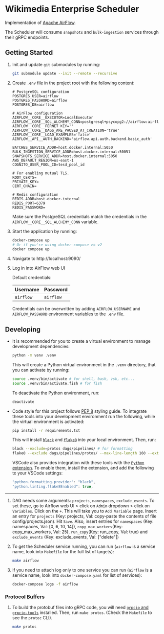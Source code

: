 # Wikimedia Enterprise Scheduler

Implementation of [Apache AirFlow](https://airflow.apache.org/).

The Scheduler will consume `snapshots` and `bulk-ingestion` services through their gRPC endpoints.

## Getting Started

1. Init and update `git` submodules by running:

   ```bash
   git submodule update --init --remote --recursive
   ```

1. Create `.env` file in the project root with the following content:

   ```shell
   # PostgreSQL configuration
   POSTGRES_USER=airflow
   POSTGRES_PASSWORD=airflow
   POSTGRES_DB=airflow

   # AirFlow configuration
   AIRFLOW__CORE__EXECUTOR=LocalExecutor
   AIRFLOW__CORE__SQL_ALCHEMY_CONN=postgresql+psycopg2://airflow:airflow@postgres/airflow
   AIRFLOW__CORE__FERNET_KEY=''
   AIRFLOW__CORE__DAGS_ARE_PAUSED_AT_CREATION='true'
   AIRFLOW__CORE__LOAD_EXAMPLES='false'
   AIRFLOW__API__AUTH_BACKEND='airflow.api.auth.backend.basic_auth'

   BATCHES_SERVICE_ADDR=host.docker.internal:5050
   BULK_INGESTION_SERVICE_ADDR=host.docker.internal:50051
   SNAPSHOTS_SERVICE_ADDR=host.docker.internal:5050
   AWS_DEFAULT_REGION=us-east-1
   COGNITO_USER_POOL_ID=tesd_pool_id   
   
   # For enabling mutual TLS.
   ROOT_CERTS=
   PRIVATE_KEY=
   CERT_CHAIN=

   # Redis configuration
   REDIS_ADDR=host.docker.internal
   REDIS_PORT=6379
   REDIS_PASSWORD=
   ```

   Make sure the PostgreSQL credentials match the credentials in the `AIRFLOW__CORE__SQL_ALCHEMY_CONN` variable.

1. Start the application by running:

   ```bash
   docker-compose up
   # Or if you're using docker-compose >= v2
   docker compose up
   ```

1. Navigate to http://localhost:9090/

1. Log in into AirFlow web UI

   Default credentials:

   | Username  | Password  |
   | --------- | --------- |
   | `airflow` | `airflow` |

   Credentials can be overwritten by adding `AIRFLOW_USERNAME` and `AIRFLOW_PASSWORD` environment variables to the `.env` file.

## Developing

- It is recommended for you to create a virtual environment to manage development dependencies:

   ```bash
   python -m venv .venv
   ```

   This will create a Python virtual environment in the `.venv` directory, that you can activate by running:

   ```bash
   source .venv/bin/activate # for shell, bash, zsh, etc...
   source .venv/bin/activate.fish # for fish
   ```

   To deactivate the Python environment, run:

   ```bash
   deactivate
   ```

- Code style for this project follows [PEP 8](https://www.python.org/dev/peps/pep-0008/) styling guide. To integrate these tools into your development environment run the following, while the virtual environment is activated:

  ```bash
  pip install -r requirements.txt
  ```

  This will install [`black`](https://github.com/psf/black) and [`flake8`](https://flake8.pycqa.org/en/latest/) into your local environment. Then, run:

  ```bash
  black --exclude=protos dags/pipelines/ # for formatting
  flake8 --exclude dags/pipelines/protos/ --max-line-length 160 --extend-ignore=W293,W291,W391,E203 # for linting
  ```

  VSCode also provides integration with these tools with the [`Python` extension](https://marketplace.visualstudio.com/items?itemName=ms-python.python). To enable them, install the extension, and add the following to your VSCode settings:

  ```js
  "python.formatting.provider": "black",
  "python.linting.flake8Enabled": true,
  ```

---

1. DAG needs some arguments: `projects`, `namespaces`, `exclude_events`. To set these, go to Airflow web UI > click on `Admin` dropdown > click on `Variables`. Click on the `+`. This will take you to `Add Variable` page. Insert an entry for `projects` (Key: projects, Val: copy-paste the contents of file config/projects.json). Hit `Save`. Also, insert entries for `namespaces` (Key: namespaces, Val: [0, 6, 10, 14]), `copy_max_workers`(Key: copy_max_workers, Val: 25), `run_copy`(Key: run_copy, Val: true) and `exclude_events` (Key: exclude_events, Val: ["delete"])

1. To get the Scheduler service running, you can run (`airflow` is a service name, look into `Makefile` for the full list of targets):

   ```bash
   make airflow
   ```

1. If you need to attach log only to one service you can run (`airflow` is a service name, look into `docker-compose.yaml` for list of services):

    ```bash
    docker-compose logs -f airflow
    ```


### Protocol Buffers

1. To build the protobuf files into gRPC code, you will need [`grpcio` and `grpcio-tools`](https://grpc.io/docs/languages/python/quickstart/#prerequisites) installed. Then, run `make protos`. (Check the `Makefile` to see the `protoc` CLI).

   ```bash
   make protos
   ```
